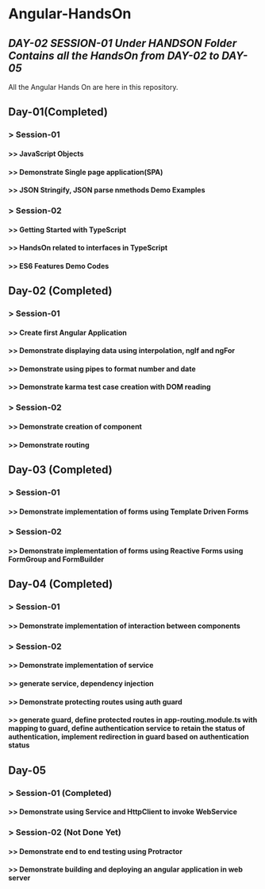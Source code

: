 # Angular-HandsOn  
## *****DAY-02 SESSION-01 Under HANDSON Folder Contains all the HandsOn from DAY-02 to DAY-05*****
All the Angular Hands On are here in this repository.

## Day-01(Completed)
### > Session-01
<h4> >> JavaScript Objects</h4>
<h4> >> Demonstrate Single page application(SPA)</h4>
<h4> >> JSON Stringify, JSON parse nmethods Demo Examples</h4>

### > Session-02 
<h4> >> Getting Started with TypeScript</h4>
<h4> >> HandsOn related to interfaces in TypeScript</h4>
<h4> >> ES6 Features Demo Codes</h4>

## Day-02 (Completed)
### > Session-01
<h4> >> Create first Angular Application</h4>
<h4> >> Demonstrate displaying data using interpolation, ngIf and ngFor</h4>
<h4> >> Demonstrate using pipes to format number and date</h4>
<h4> >> Demonstrate karma test case creation with DOM reading </h4>

### > Session-02 
<h4> >> Demonstrate creation of component</h4>
<h4> >> Demonstrate routing</h4>

## Day-03 (Completed)
### > Session-01
<h4> >> Demonstrate implementation of forms using Template Driven Forms</h4>

### > Session-02 
<h4> >> Demonstrate implementation of forms using  Reactive Forms using FormGroup and FormBuilder</h4>


## Day-04 (Completed)
### > Session-01
<h4> >> Demonstrate implementation of interaction between components</h4>

### > Session-02 
<h4> >> Demonstrate implementation of service</h4>
<h4> >> generate service, dependency injection</h4>
<h4> >> Demonstrate protecting routes using auth guard</h4>
<h4> >> generate guard, define protected routes in app-routing.module.ts with mapping to guard, define authentication service to retain the status of authentication, implement redirection in guard based on authentication status </h4>

## Day-05
### > Session-01 (Completed)
<h4> >> Demonstrate using Service and HttpClient to invoke WebService</h4>

### > Session-02 (Not Done Yet)
<h4> >> Demonstrate end to end testing using Protractor</h4>
<h4> >> Demonstrate building and deploying an angular application in web server</h4>
